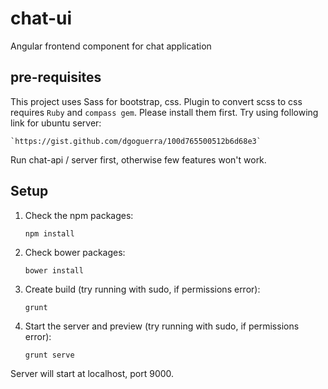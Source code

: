 # chat-ui

Angular frontend component for chat application

## pre-requisites

This project uses Sass for bootstrap, css. Plugin to convert scss to css requires `Ruby` and `compass gem`. Please
install them first. Try using following link for ubuntu server:

    `https://gist.github.com/dgoguerra/100d765500512b6d68e3`
    
Run chat-api / server first, otherwise few features won't work.

## Setup

1. Check the npm packages:

    ```
    npm install
    ```

2. Check bower packages:

    ```
    bower install
    ```
  
3. Create build (try running with sudo, if permissions error):

    ```
    grunt
    ```

4. Start the server and preview (try running with sudo, if permissions error):

    ```
    grunt serve
    ```

Server will start at localhost, port 9000.
